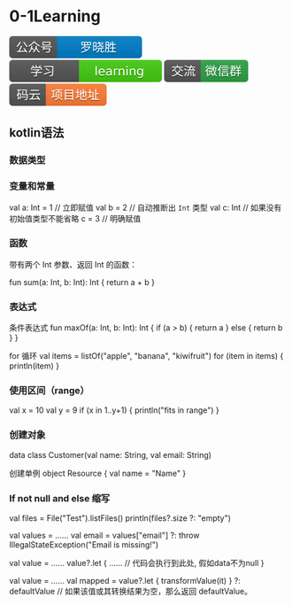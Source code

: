 # 0-1Learning

![alt text](../static/common/svg/luoxiaosheng.svg "公众号")
![alt text](../static/common/svg/luoxiaosheng_learning.svg "学习")
![alt text](../static/common/svg/luoxiaosheng_wechat.svg "微信")
![alt text](../static/common/svg/luoxiaosheng_gitee.svg "码云")


## kotlin语法

### 数据类型

### 变量和常量
val a: Int = 1  // 立即赋值
val b = 2   // 自动推断出 `Int` 类型
val c: Int  // 如果没有初始值类型不能省略
c = 3       // 明确赋值

### 函数
带有两个 Int 参数、返回 Int 的函数：

fun sum(a: Int, b: Int): Int {
    return a + b
}

### 表达式
条件表达式
fun maxOf(a: Int, b: Int): Int {
    if (a > b) {
        return a
    } else {
        return b
    }
}

for 循环
val items = listOf("apple", "banana", "kiwifruit")
for (item in items) {
    println(item)
}

### 使用区间（range）
val x = 10
val y = 9
if (x in 1..y+1) {
    println("fits in range")
}

### 创建对象
data class Customer(val name: String, val email: String)

创建单例
object Resource {
    val name = "Name"
}

### If not null and else 缩写
val files = File("Test").listFiles()
println(files?.size ?: "empty")

val values = ……
val email = values["email"] ?: throw IllegalStateException("Email is missing!")

val value = ……
value?.let {
    …… // 代码会执行到此处, 假如data不为null
}

val value = ……
val mapped = value?.let { transformValue(it) } ?: defaultValue 
// 如果该值或其转换结果为空，那么返回 defaultValue。



